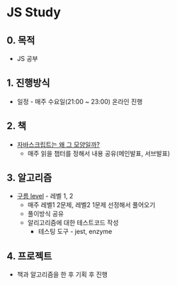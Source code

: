 # JS Study

## 0. 목적
* JS 공부

## 1. 진행방식
* 일정 - 매주 수요일(21:00 ~ 23:00) 온라인 진행

## 2. 책
* [자바스크립트는 왜 그 모양일까?](https://book.naver.com/bookdb/book_detail.nhn?bid=16358145)
  * 매주 읽을 챕터를 정해서 내용 공유(메인발표, 서브발표)

## 3. 알고리즘
* [구름 level](https://level.goorm.io/?_ga=2.128627596.1893038144.1598107166-292618128.1586254945) - 레벨 1, 2
  * 매주 레벨1 2문제, 레벨2 1문제 선정해서 풀어오기
  * 풀이방식 공유
  * 알리고리즘에 대한 테스트코드 작성
    * 테스팅 도구 - jest, enzyme

## 4. 프로젝트
* 책과 알고리즘을 한 후 기획 후 진행
